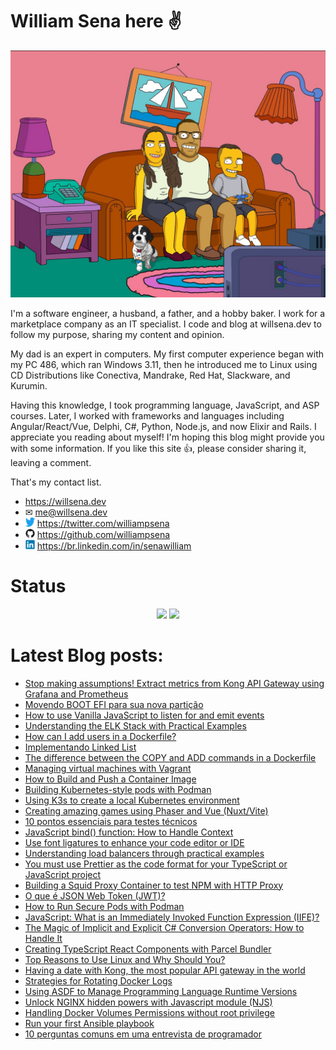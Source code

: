 # William Sena here ✌

![william sena family](/images/willsena-family.jpg)

I'm a software engineer, a husband, a father, and a hobby baker. I work for a marketplace company as an IT specialist. I code and blog at willsena.dev to follow my purpose, sharing my content and opinion.

My dad is an expert in computers. My first computer experience began with my PC 486, which ran Windows 3.11, then he introduced me to Linux using CD Distributions like Conectiva, Mandrake, Red Hat, Slackware, and Kurumin.

Having this knowledge, I took programming language, JavaScript, and ASP courses. Later, I worked with frameworks and languages including Angular/React/Vue, Delphi, C#, Python, Node.js, and now Elixir and Rails.
I appreciate you reading about myself! I'm hoping this blog might provide you with some information. If you like this site 👍, please consider sharing it, leaving a comment.

That's my contact list.

* https://willsena.dev
* ✉ me@willsena.dev
* <img src="./images/twitter.svg" width="15rem" /> https://twitter.com/williampsena
* <img src="./images/github.svg" width="15rem" /> https://github.com/williampsena
* <img src="./images/linkedin.svg" width="15rem" /> https://br.linkedin.com/in/senawilliam

# Status

<p align="center">
  <img src ="https://github-readme-stats.vercel.app/api?username=williampsena&show_icons=true&include_all_commits=true&hide_border=true&hide=issues,contribs">
  <img src ="https://github-readme-stats.vercel.app/api/top-langs/?username=williampsena&layout=compact&hide_border=true&langs_count=10&hide=html,css">
</p>


# Latest Blog posts:

- [Stop making assumptions! Extract metrics from Kong API Gateway using Grafana and Prometheus](https://willsena.dev/stop-making-assumptions-extract-metrics-from-kong-api-gateway-using-grafana-and-prometheus/)
- [Movendo BOOT EFI para sua nova partição](https://willsena.dev/movendo-boot-efi-para-sua-nova-particao/)
- [How to use Vanilla JavaScript to listen for and emit events](https://willsena.dev/how-to-use-vanilla-javascript-to-listen-for-and-emit-events/)
- [Understanding the ELK Stack with Practical Examples](https://willsena.dev/understanding-the-elk-stack-with-practical-examples/)
- [How can I add users in a Dockerfile?](https://willsena.dev/how-can-i-add-users-in-a-dockerfile/)
- [Implementando Linked List](https://willsena.dev/implementando-linkedlist/)
- [The difference between the COPY and ADD commands in a Dockerfile](https://willsena.dev/the-difference-between-the-copy-and-add-commands-in-a-dockerfile/)
- [Managing virtual machines with Vagrant](https://willsena.dev/managing-virtual-machines-with-vagrant/)
- [How to Build and Push a Container Image](https://willsena.dev/how-to-build-and-push-a-container-image/)
- [Building Kubernetes-style pods with Podman](https://willsena.dev/building-kubernetes-style-pods-with-podman/)
- [Using K3s to create a local Kubernetes environment](https://willsena.dev/using-k3s-to-create-a-local-kubernetes-environment/)
- [Creating amazing games using Phaser and Vue (Nuxt/Vite)](https://willsena.dev/creating-amazing-games-using-phaser-and-vue-nuxt-vite)
- [10 pontos essenciais para testes técnicos](https://willsena.dev/10-pontos-essencias-testes-tecnicos/)
- [JavaScript bind() function: How to Handle Context](https://willsena.dev/javascript-bind-function-how-to-handle-context/)
- [Use font ligatures to enhance your code editor or IDE](https://willsena.dev/use-font-ligatures-to-enhance-your-code-editor-or-ide/)
- [Understanding load balancers through practical examples](https://willsena.dev/understanding-load-balancers-through-practical-examples/)
- [You must use Prettier as the code format for your TypeScript or JavaScript project](https://willsena.dev/you-must-use-prettier-as-the-code-format-for-your-typescript-or-javascript-project/)
- [Building a Squid Proxy Container to test NPM with HTTP Proxy](https://willsena.dev/building-a-squid-proxy-container-to-test-npm-with-http-proxy/)
- [O que é JSON Web Token (JWT)?](https://willsena.dev/o-que-sao-json-web-tokens-jwt/)
- [How to Run Secure Pods with Podman](https://willsena.dev/how-to-run-secure-pods-with-podman/)
- [JavaScript: What is an Immediately Invoked Function Expression (IIFE)?](https://willsena.dev/javascript-what-is-an-immediately-invoked-function-expression-iife/)
- [The Magic of Implicit and Explicit C# Conversion Operators: How to Handle It](https://willsena.dev/the-magic-of-implicit-and-explicit-c-conversion-operators-how-to-handle-it/)
- [Creating TypeScript React Components with Parcel Bundler](https://willsena.dev/creating-typescript-react-components-with-parcel-bundler/)
- [Top Reasons to Use Linux and Why Should You?](https://willsena.dev/top-reasons-and-why-should-you-use-linux/)
- [Having a date with Kong, the most popular API gateway in the world](https://willsena.dev/having-a-date-with-kong-the-most-popular-api-gateway-in-the-world/)
- [Strategies for Rotating Docker Logs](https://willsena.dev/strategies-for-rotating-docker-logs/)
- [Using ASDF to Manage Programming Language Runtime Versions](https://willsena.dev/using-asdf-to-manage-programming-language-runtime-versions/)
- [Unlock NGINX hidden powers with Javascript module (NJS)](https://willsena.dev/unlock-nginx-hidden-powers-with-javascript-module-njs/)
- [Handling Docker Volumes Permissions without root privilege](https://willsena.dev/handling-docker-volumes-permissions-without-root-privilege/)
- [Run your first Ansible playbook](https://willsena.dev/run-your-first-ansible-playbook/)
- [10 perguntas comuns em uma entrevista de programador](https://willsena.dev/10-perguntas-comuns-em-uma-entrevista-de-programador/)
